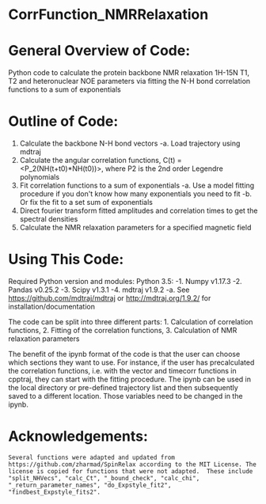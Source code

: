 # CorrFunction_NMRRelaxation
# General Overview of Code:
Python code to calculate the protein backbone NMR relaxation 1H-15N T1, T2 and heteronuclear NOE parameters via fitting the N-H bond correlation functions to a sum of exponentials


# Outline of Code:
1. Calculate the backbone N-H bond vectors
    -a. Load trajectory using mdtraj
2. Calculate the angular correlation functions, C(t) = <P_2(NH(t+t0)*NH(t0))>, where P2 is the 2nd order Legendre polynomials
3. Fit correlation functions to a sum of exponentials
    -a. Use a model fitting procedure if you don't know how many exponentials you need to fit
    -b. Or fix the fit to a set sum of exponentials
4. Direct fourier transform fitted amplitudes and correlation times to get the spectral densities
5. Calculate the NMR relaxation parameters for a specified magnetic field

# Using This Code:
Required Python version and modules:
Python 3.5:
    -1. Numpy v1.17.3
    -2. Pandas v0.25.2
    -3. Scipy v1.3.1
    -4. mdtraj v1.9.2
        -a. See https://github.com/mdtraj/mdtraj or http://mdtraj.org/1.9.2/ for installation/documentation    

The code can be split into three different parts: 
    1. Calculation of correlation functions,
    2. Fitting of the correlation functions,
    3. Calculation of NMR relaxation parameters
    
 The benefit of the ipynb format of the code is that the user can choose which sections they want to use. For instance, if the user has precalculated the correlation functions, i.e. with the vector and timecorr functions in cpptraj, they can start with the fitting procedure. The ipynb can be used in the local directory or pre-defined trajectory list and then subsequently saved to a different location. Those variables need to be changed in the ipynb. 
    
 
# Acknowledgements:
    Several functions were adapted and updated from https://github.com/zharmad/SpinRelax according to the MIT License. The license is copied for functions that were not adapted.  These include "split_NHVecs", "calc_Ct", "_bound_check", "calc_chi", "_return_parameter_names", "do_Expstyle_fit2", "findbest_Expstyle_fits2". 